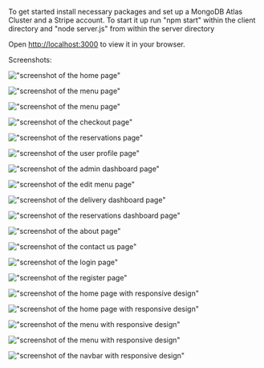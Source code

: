 To get started install necessary packages and set up a MongoDB Atlas Cluster and a Stripe account. To start it up run "npm start" within the client directory and "node server.js" from within the server directory

Open [http://localhost:3000](http://localhost:3000) to view it in your browser.

Screenshots:

!["screenshot of the home page"](https://github.com/mmcqueen92/mern-restaurant/blob/main/docs/home.PNG?raw=true)

!["screenshot of the menu page"](https://github.com/mmcqueen92/mern-restaurant/blob/main/docs/menu_1.PNG?raw=true)

!["screenshot of the menu page"](https://github.com/mmcqueen92/mern-restaurant/blob/main/docs/menu_2.PNG?raw=true)

!["screenshot of the checkout page"](https://github.com/mmcqueen92/mern-restaurant/blob/main/docs/checkout.PNG?raw=true)

!["screenshot of the reservations page"](https://github.com/mmcqueen92/mern-restaurant/blob/main/docs/reservations.PNG?raw=true)

!["screenshot of the user profile page"](https://github.com/mmcqueen92/mern-restaurant/blob/main/docs/user_profile.PNG?raw=true)

!["screenshot of the admin dashboard page"](https://github.com/mmcqueen92/mern-restaurant/blob/main/docs/admin_dashboard.PNG?raw=true)

!["screenshot of the edit menu page"](https://github.com/mmcqueen92/mern-restaurant/blob/main/docs/edit_menu.PNG?raw=true)

!["screenshot of the delivery dashboard page"](https://github.com/mmcqueen92/mern-restaurant/blob/main/docs/delivery_dashboard.PNG?raw=true)

!["screenshot of the reservations dashboard page"](https://github.com/mmcqueen92/mern-restaurant/blob/main/docs/reservations_dashboard.PNG?raw=true)

!["screenshot of the about page"](https://github.com/mmcqueen92/mern-restaurant/blob/main/docs/about.PNG?raw=true)

!["screenshot of the contact us page"](https://github.com/mmcqueen92/mern-restaurant/blob/main/docs/contact_us.PNG?raw=true)

!["screenshot of the login page"](https://github.com/mmcqueen92/mern-restaurant/blob/main/docs/login.PNG?raw=true)

!["screenshot of the register page"](https://github.com/mmcqueen92/mern-restaurant/blob/main/docs/register.PNG?raw=true)

!["screenshot of the home page with responsive design"](https://github.com/mmcqueen92/mern-restaurant/blob/main/docs/small_screen_home.PNG?raw=true)

!["screenshot of the home page with responsive design"](https://github.com/mmcqueen92/mern-restaurant/blob/main/docs/small_screen_home.PNG?raw=true)

!["screenshot of the menu with responsive design"](https://github.com/mmcqueen92/mern-restaurant/blob/main/docs/small_screen_menu.PNG?raw=true)

!["screenshot of the menu with responsive design"](https://github.com/mmcqueen92/mern-restaurant/blob/main/docs/small_screen_menu_cart.PNG?raw=true)

!["screenshot of the navbar with responsive design"](https://github.com/mmcqueen92/mern-restaurant/blob/main/docs/small_screen_navbar.PNG?raw=true)